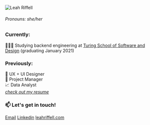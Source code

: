 ![Leah Riffell](https://images.squarespace-cdn.com/content/5a6d4a31f6576ebde0e694d9/1552347357287-R50178C8P602V6SDBETH/Port+Header+horizontal.png?content-type=image%2Fpng)

###### Pronouns: she/her 

### Currently:
👩🏻‍💻 Studying backend engineering at [Turing School of Software and Design](https://turing.io/) (graduating January 2021)

### Previously:
🎨 UX + UI Designer\
📝 Project Manager\
📈 Data Analyst\
_[check out my resume](https://static1.squarespace.com/static/5a6d4a31f6576ebde0e694d9/t/5fea52799dff657eec12b9bf/1609192057574/Leah+Riffell+Resume.pdf)_

### 📫 Let's get in touch!
[Email](leah.riffell@gmail.com)
[Linkedin](https://www.linkedin.com/in/leah-riffell/)
[leahriffell.com](https://www.leahriffell.com)
